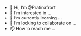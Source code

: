 - 👋 Hi, I’m @Pratinafront
- 👀 I’m interested in ...
- 🌱 I’m currently learning ...
- 💞️ I’m looking to collaborate on ...
- 📫 How to reach me ...

<!---
Pratinafront/Pratinafront is a ✨ special ✨ repository because its `README.md` (this file) appears on your GitHub profile.
You can click the Preview link to take a look at your changes.
--->
